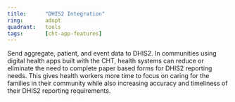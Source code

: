```yaml
---
title:      "DHIS2 Integration"
ring:       adopt
quadrant:   tools
tags:       [cht-app-features]
---
```


Send aggregate, patient, and event data to DHIS2. In communities using digital health apps built with the CHT, health systems can reduce or eliminate the need to complete paper based forms for DHIS2 reporting needs. This gives health workers more time to focus on caring for the families in their community while also increasing accuracy and timeliness of their DHIS2 reporting requirements.